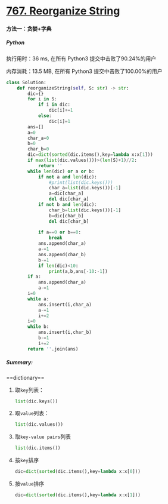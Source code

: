 # [767. Reorganize String](https://leetcode-cn.com/problems/reorganize-string/)

#### 方法一：贪婪+字典

##### Python

执行用时：36 ms, 在所有 Python3 提交中击败了90.24%的用户

内存消耗：13.5 MB, 在所有 Python3 提交中击败了100.00%的用户

```Python
class Solution:
    def reorganizeString(self, S: str) -> str:
        dic={}
        for i in S:
            if i in dic:
                dic[i]+=1
            else:
                dic[i]=1
        ans=[]
        a=0
        char_a=0
        b=0
        char_b=0
        dic=dict(sorted(dic.items(),key=lambda x:x[1]))
        if max(list(dic.values()))>(len(S)+1)//2:
            return ''
        while len(dic) or a or b:
            if not a and len(dic):
                #print(list(dic.keys()))
                char_a=list(dic.keys())[-1]
                a=dic[char_a]
                del dic[char_a]
            if not b and len(dic):
                char_b=list(dic.keys())[-1]
                b=dic[char_b]
                del dic[char_b]
            
            if a==0 or b==0:
                break
            ans.append(char_a)
            a-=1
            ans.append(char_b)
            b-=1
            if len(dic)<10:
                print(a,b,ans[-10:-1])
        if a:
            ans.append(char_a)
            a-=1
        i=0
        while a:
            ans.insert(i,char_a)
            a-=1
            i+=2
        i=0
        while b:
            ans.insert(i,char_b)
            b-=1
            i+=2
        return ''.join(ans)
```

##### Summary:

==dictionary==

1. 取`key`列表：

   ```python
   list(dic.keys())
   ```

2. 取`value`列表：

   ```python
   list(dic.values())
   ```

3. 取`key-value pairs`列表

   ```python
   list(dic.items())
   ```

4. 按`key`排序

   ```python
   dic=dict(sorted(dic.items(),key=lambda x:x[0]))
   ```

5. 按`value`排序

   ```python
   dic=dict(sorted(dic.items(),key=lambda x:x[1]))
   ```

   